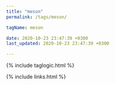 ```yaml
---
title: "meson"
permalink: /tags/meson/

tagName: meson

date: 2020-10-23 23:47:39 +0300
last_updated: 2020-10-23 23:47:39 +0300

---
```


{% include taglogic.html %}

{% include links.html %}
